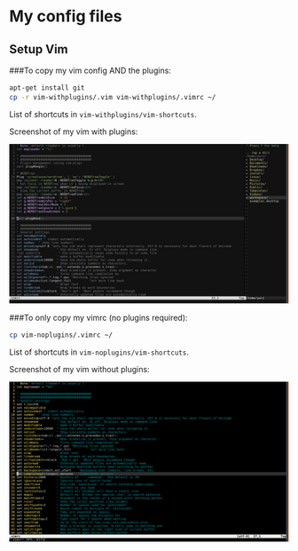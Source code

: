 # My config files

## Setup Vim

###To copy my vim config AND the plugins:
```bash
apt-get install git
cp -r vim-withplugins/.vim vim-withplugins/.vimrc ~/
```
List of shortcuts in `vim-withplugins/vim-shortcuts`.

Screenshot of my vim with plugins:

![vim screenshot](https://raw.githubusercontent.com/yuriescl/config-files/master/images/screenshot-vim-withplugins.jpg)

###To only copy my vimrc (no plugins required):
```bash
cp vim-noplugins/.vimrc ~/
```
List of shortcuts in `vim-noplugins/vim-shortcuts`.

Screenshot of my vim without plugins:

![vim screenshot](https://raw.githubusercontent.com/yuriescl/config-files/master/images/screenshot-vim-noplugins.jpg)
